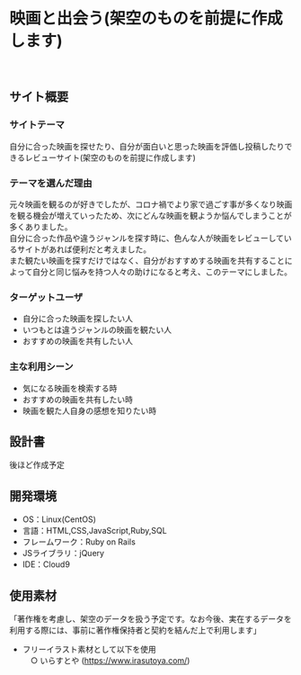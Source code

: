 # 映画と出会う(架空のものを前提に作成します)
​
## サイト概要
### サイトテーマ
自分に合った映画を探せたり、自分が面白いと思った映画を評価し投稿したりできるレビューサイト(架空のものを前提に作成します)
​
### テーマを選んだ理由
元々映画を観るのが好きでしたが、コロナ禍でより家で過ごす事が多くなり映画を観る機会が増えていったため、次にどんな映画を観ようか悩んでしまうことが多くありました。<br>
自分に合った作品や違うジャンルを探す時に、色んな人が映画をレビューしているサイトがあれば便利だと考えました。<br>
また観たい映画を探すだけではなく、自分がおすすめする映画を共有することによって自分と同じ悩みを持つ人々の助けになると考え、このテーマにしました。
​
### ターゲットユーザ
* 自分に合った映画を探したい人
* いつもとは違うジャンルの映画を観たい人
* おすすめの映画を共有したい人
​
### 主な利用シーン
* 気になる映画を検索する時
* おすすめの映画を共有したい時
* 映画を観た人自身の感想を知りたい時
​
## 設計書
後ほど作成予定
​
## 開発環境
- OS：Linux(CentOS)
- 言語：HTML,CSS,JavaScript,Ruby,SQL
- フレームワーク：Ruby on Rails
- JSライブラリ：jQuery
- IDE：Cloud9
​
## 使用素材
「著作権を考慮し、架空のデータを扱う予定です。なお今後、実在するデータを利用する際には、事前に著作権保持者と契約を結んだ上で利用します」
* フリーイラスト素材として以下を使用<br>
　○ いらすとや (https://www.irasutoya.com/)